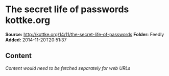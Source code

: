 # The secret life of passwords kottke.org

**Source:** http://kottke.org/14/11/the-secret-life-of-passwords
**Folder:** Feedly
**Added:** 2014-11-20T20:51:37




## Content
*Content would need to be fetched separately for web URLs*
